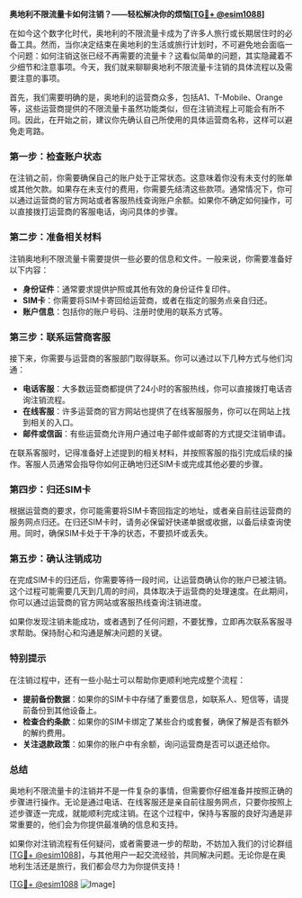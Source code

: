 **奥地利不限流量卡如何注销？——轻松解决你的烦恼[[TG💪+ @esim1088](https://t.me/s/esim1088)]**

在如今这个数字化时代，奥地利的不限流量卡成为了许多人旅行或长期居住时的必备工具。然而，当你决定结束在奥地利的生活或旅行计划时，不可避免地会面临一个问题：如何注销这张已经不再需要的流量卡？这看似简单的问题，其实隐藏着不少细节和注意事项。今天，我们就来聊聊奥地利不限流量卡注销的具体流程以及需要注意的事项。

首先，我们需要明确的是，奥地利的运营商众多，包括A1、T-Mobile、Orange等，这些运营商提供的不限流量卡虽然功能类似，但在注销流程上可能会有所不同。因此，在开始之前，建议你先确认自己所使用的具体运营商名称，这样可以避免走弯路。

### **第一步：检查账户状态**
在注销之前，你需要确保自己的账户处于正常状态。这意味着你没有未支付的账单或其他欠款。如果存在未支付的费用，你需要先结清这些款项。通常情况下，你可以通过运营商的官方网站或者客服热线查询账户余额。如果你不确定如何操作，可以直接拨打运营商的客服电话，询问具体的步骤。

### **第二步：准备相关材料**
注销奥地利不限流量卡需要提供一些必要的信息和文件。一般来说，你需要准备好以下内容：
- **身份证件**：通常要求提供护照或其他有效的身份证件复印件。
- **SIM卡**：你需要将SIM卡寄回给运营商，或者在指定的服务点亲自归还。
- **账户信息**：包括你的账户号码、注册时使用的联系方式等。

### **第三步：联系运营商客服**
接下来，你需要与运营商的客服部门取得联系。你可以通过以下几种方式与他们沟通：
- **电话客服**：大多数运营商都提供了24小时的客服热线，你可以直接拨打电话咨询注销流程。
- **在线客服**：许多运营商的官方网站也提供了在线客服服务，你可以在网站上找到相关的入口。
- **邮件或信函**：有些运营商允许用户通过电子邮件或邮寄的方式提交注销申请。

在联系客服时，记得准备好上述提到的相关材料，并按照客服的指引完成后续的操作。客服人员通常会指导你如何正确地归还SIM卡或完成其他必要的步骤。

### **第四步：归还SIM卡**
根据运营商的要求，你可能需要将SIM卡寄回指定的地址，或者亲自前往运营商的服务网点归还。在归还SIM卡时，请务必保留好快递单据或收据，以备后续查询使用。同时，确保SIM卡处于干净的状态，不要损坏或丢失。

### **第五步：确认注销成功**
在完成SIM卡的归还后，你需要等待一段时间，让运营商确认你的账户已被注销。这个过程可能需要几天到几周的时间，具体取决于运营商的处理速度。在此期间，你可以通过运营商的官方网站或客服热线查询注销进度。

如果你发现注销未能成功，或者遇到了任何问题，不要犹豫，立即再次联系客服寻求帮助。保持耐心和沟通是解决问题的关键。

### **特别提示**
在注销过程中，还有一些小贴士可以帮助你更顺利地完成整个流程：
- **提前备份数据**：如果你的SIM卡中存储了重要信息，如联系人、短信等，请提前备份到其他设备上。
- **检查合约条款**：如果你的SIM卡绑定了某些合约或套餐，确保了解是否有额外的解约费用。
- **关注退款政策**：如果你的账户中有余额，询问运营商是否可以退还给你。

### **总结**
奥地利不限流量卡的注销并不是一件复杂的事情，但需要你仔细准备并按照正确的步骤进行操作。无论是通过电话、在线客服还是亲自前往服务网点，只要你按照上述步骤逐一完成，就能顺利完成注销。在这个过程中，保持与客服的良好沟通是非常重要的，他们会为你提供最准确的信息和支持。

如果你对注销流程有任何疑问，或者需要进一步的帮助，不妨加入我们的讨论群组[[TG💪+ @esim1088](https://t.me/s/esim1088)]，与其他用户一起交流经验，共同解决问题。无论你是在奥地利生活还是旅行，我们都会尽力为你提供支持！

[[TG💪+ @esim1088](https://t.me/s/esim1088) ![Image](https://i.postimg.cc/4NQfJmqS/Snipaste-2025-05-13-00-14-12.png)]